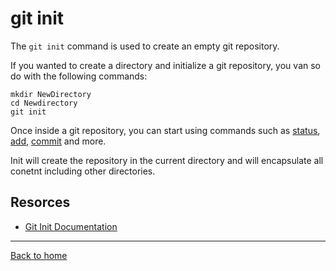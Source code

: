 # git init

The `git init` command is used to create an empty git repository.

If you wanted to create a directory and initialize a git repository, you van so do with the following commands:
```
mkdir NewDirectory
cd Newdirectory
git init
```
Once inside a git repository, you can start using commands such as 
[status](./Status.md),
[add](./Add.md),
[commit](./Commit.md)
and more.

Init will create the repository in the current directory and will encapsulate all conetnt including other directories.
## Resorces 
- [Git Init Documentation](https://git-scm.com/docs/git-init)

---
[Back to home](../Read.md)
